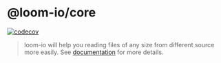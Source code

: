 # @loom-io/core

[![codecov](https://codecov.io/gh/cotton-coding/loom/graph/badge.svg?token=HA5N9V34OE)](https://codecov.io/gh/cotton-coding/loom)

> loom-io will help you reading files of any size from different source more easily. See [documentation](https://loom-io.cotton-coding.com) for more details.
